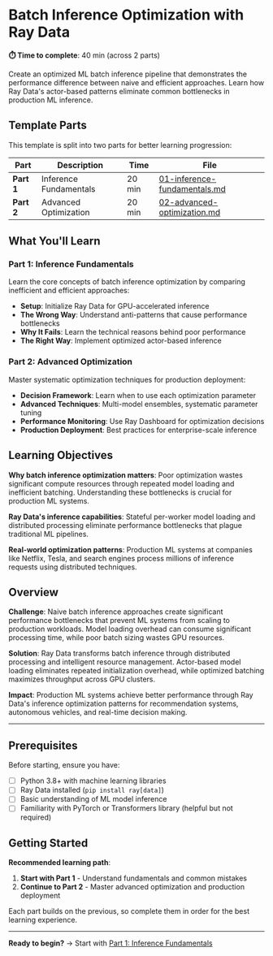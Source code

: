 # Batch Inference Optimization with Ray Data

**⏱️ Time to complete**: 40 min (across 2 parts)

Create an optimized ML batch inference pipeline that demonstrates the performance difference between naive and efficient approaches. Learn how Ray Data's actor-based patterns eliminate common bottlenecks in production ML inference.

## Template Parts

This template is split into two parts for better learning progression:

| Part | Description | Time | File |
|------|-------------|------|------|
| **Part 1** | Inference Fundamentals | 20 min | [01-inference-fundamentals.md](01-inference-fundamentals.md) |
| **Part 2** | Advanced Optimization | 20 min | [02-advanced-optimization.md](02-advanced-optimization.md) |

## What You'll Learn

### Part 1: Inference Fundamentals
Learn the core concepts of batch inference optimization by comparing inefficient and efficient approaches:
- **Setup**: Initialize Ray Data for GPU-accelerated inference
- **The Wrong Way**: Understand anti-patterns that cause performance bottlenecks
- **Why It Fails**: Learn the technical reasons behind poor performance
- **The Right Way**: Implement optimized actor-based inference

### Part 2: Advanced Optimization
Master systematic optimization techniques for production deployment:
- **Decision Framework**: Learn when to use each optimization parameter
- **Advanced Techniques**: Multi-model ensembles, systematic parameter tuning
- **Performance Monitoring**: Use Ray Dashboard for optimization decisions
- **Production Deployment**: Best practices for enterprise-scale inference

## Learning Objectives

**Why batch inference optimization matters**: Poor optimization wastes significant compute resources through repeated model loading and inefficient batching. Understanding these bottlenecks is crucial for production ML systems.

**Ray Data's inference capabilities**: Stateful per-worker model loading and distributed processing eliminate performance bottlenecks that plague traditional ML pipelines.

**Real-world optimization patterns**: Production ML systems at companies like Netflix, Tesla, and search engines process millions of inference requests using distributed techniques.

## Overview

**Challenge**: Naive batch inference approaches create significant performance bottlenecks that prevent ML systems from scaling to production workloads. Model loading overhead can consume significant processing time, while poor batch sizing wastes GPU resources.

**Solution**: Ray Data transforms batch inference through distributed processing and intelligent resource management. Actor-based model loading eliminates repeated initialization overhead, while optimized batching maximizes throughput across GPU clusters.

**Impact**: Production ML systems achieve better performance through Ray Data's inference optimization patterns for recommendation systems, autonomous vehicles, and real-time decision making.

---

## Prerequisites

Before starting, ensure you have:
- [ ] Python 3.8+ with machine learning libraries
- [ ] Ray Data installed (`pip install ray[data]`)
- [ ] Basic understanding of ML model inference
- [ ] Familiarity with PyTorch or Transformers library (helpful but not required)

## Getting Started

**Recommended learning path**:

1. **Start with Part 1** - Understand fundamentals and common mistakes
2. **Continue to Part 2** - Master advanced optimization and production deployment

Each part builds on the previous, so complete them in order for the best learning experience.

---

**Ready to begin?** → Start with [Part 1: Inference Fundamentals](01-inference-fundamentals.md)

